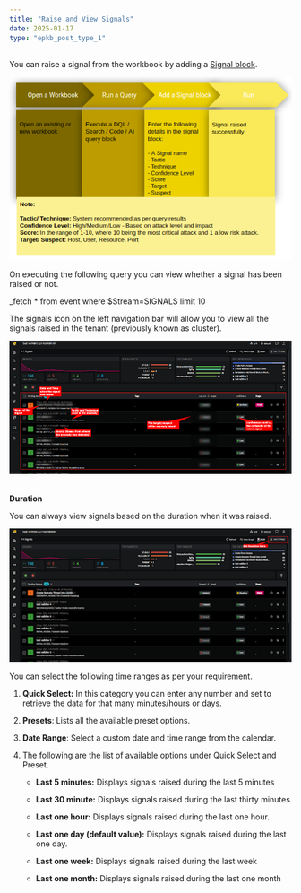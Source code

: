 ```yaml
---
title: "Raise and View Signals"
date: 2025-01-17
type: "epkb_post_type_1"
---
```


You can raise a signal from the workbook by adding a [Signal block](https://dnif.it/kb/hunting-with-workbooks/getting-started-hunting-with-workbooks/create-a-signal-block/).

![](./images-RaiseandViewSignals/Raise-and-View-Signals-1.webp)

On executing the following query you can view whether a signal has been raised or not.

\_fetch \* from event where $Stream=SIGNALS limit 10

The signals icon on the left navigation bar will allow you to view all the signals raised in the tenant (previously known as cluster).

![](./images-RaiseandViewSignals/Raise-and-View-Signals-2.png)

######   
**Duration**  
  

You can always view signals based on the duration when it was raised.

![](./images-RaiseandViewSignals/Raise-and-View-Signals-3.png)

  
  
You can select the following time ranges as per your requirement.

1. **Quick Select:** In this category you can enter any number and set to retrieve the data for that many minutes/hours or days.

3. **Presets**: Lists all the available preset options.

5. **Date Range**: Select a custom date and time range from the calendar.

7. The following are the list of available options under Quick Select and Preset.
    - **Last 5 minutes:** Displays signals raised during the last 5 minutes
    
    - **Last 30 minute:** Displays signals raised during the last thirty minutes
    
    - **Last one hour:** Displays signals raised during the last one hour.
    
    - **Last one day (default value):** Displays signals raised during the last one day.
    
    - **Last one week:** Displays signals raised during the last week
    
    - **Last one month:** Displays signals raised during the last one month
